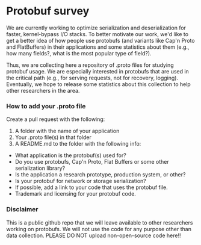 # Protobuf survey
We are currently working to optimize serialization and deserialization for faster, kernel-bypass I/O stacks.  To better motivate our work, we'd like to get a better idea of how people use protobufs (and variants like Cap'n Proto and FlatBuffers) in their applications and some statistics about them (e.g., how many fields?, what is the most popular type of field?).

Thus, we are collecting here a repository of .proto files for studying protobuf usage. We are especially interested in protobufs that are used in the critical path (e.g., for serving requests, not for recovery, logging). Eventually, we hope to release some statistics about this collection to help other researchers in the area.

### How to add your .proto file
Create a pull request with the following:
1. A folder with the name of your application
2. Your .proto file(s) in that folder
3. A README.md to the folder with the following info:
  * What application is the protobuf(s) used for?
  * Do you use protobufs, Cap'n Proto, Flat Buffers or some other serialization library?
  * Is the application a research prototype, production system, or other?
  * Is your protobuf for network or storage serialization?
  * If possible, add a link to your code that uses the protobuf file.
  * Trademark and licensing for your protobuf code.

### Disclaimer
This is a public github repo that we will leave available to other researchers working on protobufs. We will not use the code for any purpose other than data collection. PLEASE DO NOT upload non-open-source code here!!
